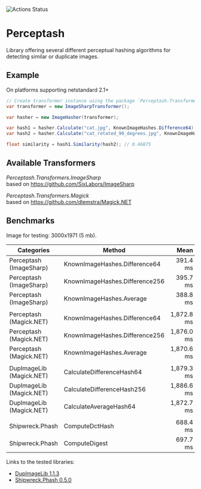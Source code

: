 ![Actions Status](https://github.com/aikidos/Perceptash/workflows/build/badge.svg)

Perceptash
===

Library offering several different perceptual hashing algorithms for detecting similar or duplicate images.  

Example
---

On platforms supporting netstandard 2.1+

```csharp
// Create transformer instance using the package `Perceptash.Transformers.ImageSharp`.
var transformer = new ImageSharpTransformer();

var hasher = new ImageHasher(transformer);

var hash1 = hasher.Calculate("cat.jpg", KnownImageHashes.Difference64);
var hash2 = hasher.Calculate("cat_rotated_90_degrees.jpg", KnownImageHashes.Difference64);

float similarity = hash1.Similarity(hash2); // 0.46875
```

Available Transformers
---

*Perceptash.Transformers.ImageSharp*  
based on https://github.com/SixLabors/ImageSharp  

*Perceptash.Transformers.Magick*  
based on https://github.com/dlemstra/Magick.NET

Benchmarks
--

Image for testing: 3000x1971 (5 mb).

|               Categories |                         Method |       Mean |   Allocated |
|------------------------- |------------------------------- |-----------:|------------:|
| Perceptash (ImageSharp)  | KnownImageHashes.Difference64  |   391.4 ms |    48.25 KB |
| Perceptash (ImageSharp)  | KnownImageHashes.Difference256 |   395.7 ms |     40.8 KB |
| Perceptash (ImageSharp)  | KnownImageHashes.Average       |   388.8 ms |    49.44 KB |
|                          |                                |            |             |
| Perceptash (Magick.NET)  | KnownImageHashes.Difference64  | 1,872.8 ms |    13.13 KB |
| Perceptash (Magick.NET)  | KnownImageHashes.Difference256 | 1,876.0 ms |     13.5 KB |
| Perceptash (Magick.NET)  | KnownImageHashes.Average       | 1,870.6 ms |    14.41 KB |
|                          |                                |            |             |
| DupImageLib (Magick.NET) | CalculateDifferenceHash64      | 1,879.3 ms |    34.17 KB |
| DupImageLib (Magick.NET) | CalculateDifferenceHash256     | 1,886.6 ms |    35.02 KB |
| DupImageLib (Magick.NET) | CalculateAverageHash64         | 1,872.7 ms |    34.33 KB |
|                          |                                |            |             |
| Shipwreck.Phash          | ComputeDctHash                 |   688.4 ms | 56371.38 KB |
| Shipwreck.Phash          | ComputeDigest                  |   697.7 ms |  58466.2 KB |

Links to the tested libraries:

* [DupImageLib 1.1.3](https://github.com/Quickshot/DupImageLib)
* [Shipwreck.Phash 0.5.0](https://github.com/pgrho/phash)

